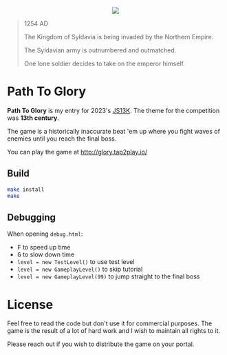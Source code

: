 <p align="center">
<img src="assets/gameplay-screenshot.png">
</p>

> 1254 AD
>
> The Kingdom of Syldavia is being invaded by the Northern Empire.
>
> The Syldavian army is outnumbered and outmatched.
>
> One lone soldier decides to take on the emperor himself.

# Path To Glory

**Path To Glory** is my entry for 2023's [JS13K](https://js13kgames.com/).
The theme for the competition was **13th century**.

The game is a historically inaccurate beat 'em up where you fight waves of enemies until you reach the final boss.

You can play the game at http://glory.tap2play.io/

## Build

```sh
make install
make
```

## Debugging

When opening `debug.html`:
- <kbd>F</kbd> to speed up time
- <kbd>G</kbd> to slow down time
- `level = new TestLevel()` to use test level
- `level = new GameplayLevel()` to skip tutorial
- `level = new GameplayLevel(99)` to jump straight to the final boss

# License

Feel free to read the code but don't use it for commercial purposes. The game is the result of a lot of hard work and I wish to maintain all rights to it.

Please reach out if you wish to distribute the game on your portal.
